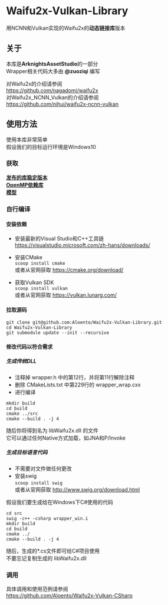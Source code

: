 # Waifu2x-Vulkan-Library

用NCNN和Vulkan实现的Waifu2x的**动态链接库**版本

## 关于

本库是**ArknightsAssetStudio**的一部分  
Wrapper相关代码大多由 **@zuoziqi** 编写

对Waifu2x的介绍请参阅  
https://github.com/nagadomi/waifu2x  
对Waifu2x_NCNN_Vulkan的介绍请参阅  
https://github.com/nihui/waifu2x-ncnn-vulkan

## 使用方法

使用本库非常简单  
假设我们的目标运行环境是Windows10

### 获取

[**发布的库稳定版本**](https://github.com/Aloento/Waifu2x-Vulkan-Library/releases/latest)  
[**OpenMP依赖库**](https://github.com/Aloento/Waifu2x-Vulkan-CSharp/raw/master/vcomp140.dll)  
[**模型**](https://github.com/Aloento/Waifu2x-Vulkan-CSharp/tree/master/models)

### 自行编译

#### 安装依赖

* 安装最新的Visual Studio和C++工具链  
  https://visualstudio.microsoft.com/zh-hans/downloads/


* 安装CMake  
  `scoop install cmake`  
  或者从官网获取 https://cmake.org/download/


* 获取Vulkan SDK  
  `scoop install vulkan`  
  或者从官网获取 https://vulkan.lunarg.com/

#### 拉取源码

```
git clone git@github.com:Aloento/Waifu2x-Vulkan-Library.git
cd Waifu2x-Vulkan-Library
git submodule update --init --recursive
```

#### 修改代码以符合需求

##### 生成传统DLL

* 注释掉 wrapper.h 中的第12行，并将第11行解除注释
* 删除 CMakeLists.txt 中第229行的 wrapper_wrap.cxx
* 进行编译

```
mkdir build
cd build
cmake ../src
cmake --build . -j 4
```

随后你将得到名为 libWaifu2x.dll 的文件  
它可以通过任何Native方式加载，如JNA和P/Invoke

##### 生成目标语言代码

* 不需要对文件做任何更改
* 安装swig  
  `scoop install swig`  
  或者从官网获取 http://www.swig.org/download.html

假设我们要生成给在Windows下C#使用的代码

```
cd src
swig -c++ -csharp wrapper_win.i
mkdir build
cd build
cmake ../
cmake --build . -j 4
```

随后，生成的*.cs文件即可给C#项目使用  
不要忘记复制生成的 libWaifu2x.dll

### 调用

具体调用和使用范例请参阅  
https://github.com/Aloento/Waifu2x-Vulkan-CSharp  
